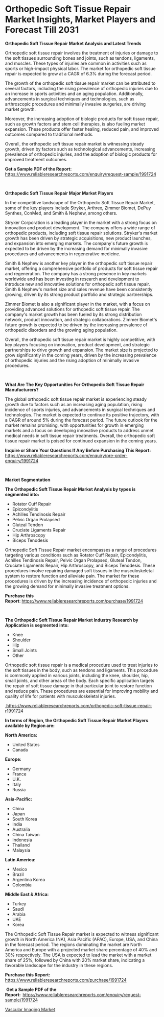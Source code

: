 <p><h1>Orthopedic Soft Tissue Repair Market Insights, Market Players and Forecast Till 2031</h1></p><p><strong>Orthopedic Soft Tissue Repair Market Analysis and Latest Trends</strong></p>
<p><p>Orthopedic soft tissue repair involves the treatment of injuries or damage to the soft tissues surrounding bones and joints, such as tendons, ligaments, and muscles. These types of injuries are common in activities such as sports or high-impact physical labor. The market for orthopedic soft tissue repair is expected to grow at a CAGR of 6.3% during the forecast period.</p><p>The growth of the orthopedic soft tissue repair market can be attributed to several factors, including the rising prevalence of orthopedic injuries due to an increase in sports activities and an aging population. Additionally, advancements in surgical techniques and technologies, such as arthroscopic procedures and minimally invasive surgeries, are driving market growth.</p><p>Moreover, the increasing adoption of biologic products for soft tissue repair, such as growth factors and stem cell therapies, is also fueling market expansion. These products offer faster healing, reduced pain, and improved outcomes compared to traditional methods.</p><p>Overall, the orthopedic soft tissue repair market is witnessing steady growth, driven by factors such as technological advancements, increasing prevalence of orthopedic injuries, and the adoption of biologic products for improved treatment outcomes.</p></p>
<p><strong>Get a Sample PDF of the Report:&nbsp;</strong> <a href="https://www.reliableresearchreports.com/enquiry/request-sample/1991724">https://www.reliableresearchreports.com/enquiry/request-sample/1991724</a></p>
<p>&nbsp;</p>
<p><strong>Orthopedic Soft Tissue Repair Major Market Players</strong></p>
<p><p>In the competitive landscape of the Orthopedic Soft Tissue Repair Market, some of the key players include Stryker, Arthrex, Zimmer Biomet, DePuy Synthes, ConMed, and Smith & Nephew, among others. </p><p>Stryker Corporation is a leading player in the market with a strong focus on innovation and product development. The company offers a wide range of orthopedic products, including soft tissue repair solutions. Stryker's market growth has been driven by strategic acquisitions, new product launches, and expansion into emerging markets. The company's future growth is expected to be driven by the increasing demand for minimally invasive procedures and advancements in regenerative medicine.</p><p>Smith & Nephew is another key player in the orthopedic soft tissue repair market, offering a comprehensive portfolio of products for soft tissue repair and regeneration. The company has a strong presence in key markets worldwide and has been investing in research and development to introduce new and innovative solutions for orthopedic soft tissue repair. Smith & Nephew's market size and sales revenue have been consistently growing, driven by its strong product portfolio and strategic partnerships.</p><p>Zimmer Biomet is also a significant player in the market, with a focus on providing advanced solutions for orthopedic soft tissue repair. The company's market growth has been fueled by its strong distribution network, product innovation, and strategic collaborations. Zimmer Biomet's future growth is expected to be driven by the increasing prevalence of orthopedic disorders and the growing aging population.</p><p>Overall, the orthopedic soft tissue repair market is highly competitive, with key players focusing on innovation, product development, and strategic partnerships to drive growth and expansion. The market size is projected to grow significantly in the coming years, driven by the increasing prevalence of orthopedic injuries and the rising adoption of minimally invasive procedures.</p></p>
<p>&nbsp;</p>
<p><strong>What Are The Key Opportunities For Orthopedic Soft Tissue Repair Manufacturers?</strong></p>
<p><p>The global orthopedic soft tissue repair market is experiencing steady growth due to factors such as an increasing aging population, rising incidence of sports injuries, and advancements in surgical techniques and technologies. The market is expected to continue its positive trajectory, with a CAGR of around 5% during the forecast period. The future outlook for the market remains promising, with opportunities for growth in emerging markets and a focus on developing innovative products to address unmet medical needs in soft tissue repair treatments. Overall, the orthopedic soft tissue repair market is poised for continued expansion in the coming years.</p></p>
<p><strong>Inquire or Share Your Questions If Any Before Purchasing This Report:</strong> <a href="https://www.reliableresearchreports.com/enquiry/pre-order-enquiry/1991724">https://www.reliableresearchreports.com/enquiry/pre-order-enquiry/1991724</a></p>
<p>&nbsp;</p>
<p><strong>Market Segmentation</strong></p>
<p><strong>The Orthopedic Soft Tissue Repair Market Analysis by types is segmented into:</strong></p>
<p><ul><li>Rotator Cuff Repair</li><li>Epicondylitis</li><li>Achilles Tendinosis Repair</li><li>Pelvic Organ Prolapsed</li><li>Gluteal Tendon</li><li>Cruciate Ligaments Repair</li><li>Hip Arthroscopy</li><li>Biceps Tenodesis</li></ul></p>
<p><p>Orthopedic Soft Tissue Repair market encompasses a range of procedures targeting various conditions such as Rotator Cuff Repair, Epicondylitis, Achilles Tendinosis Repair, Pelvic Organ Prolapsed, Gluteal Tendon, Cruciate Ligaments Repair, Hip Arthroscopy, and Biceps Tenodesis. These procedures involve repairing damaged soft tissues in the musculoskeletal system to restore function and alleviate pain. The market for these procedures is driven by the increasing incidence of orthopedic injuries and the growing demand for minimally invasive treatment options.</p></p>
<p><strong>Purchase this Report:&nbsp;</strong><a href="https://www.reliableresearchreports.com/purchase/1991724">https://www.reliableresearchreports.com/purchase/1991724</a></p>
<p>&nbsp;</p>
<p><strong>The Orthopedic Soft Tissue Repair Market Industry Research by Application is segmented into:</strong></p>
<p><ul><li>Knee</li><li>Shoulder</li><li>Hip</li><li>Small Joints</li><li>Other</li></ul></p>
<p><p>Orthopedic soft tissue repair is a medical procedure used to treat injuries to the soft tissues in the body, such as tendons and ligaments. This procedure is commonly applied in various joints, including the knee, shoulder, hip, small joints, and other areas of the body. Each specific application targets the repair of soft tissue damage in that particular joint to restore function and reduce pain. These procedures are essential for improving mobility and quality of life for patients with musculoskeletal injuries.</p></p>
<p><a href="https://www.reliableresearchreports.com/orthopedic-soft-tissue-repair-r1991724">&nbsp;https://www.reliableresearchreports.com/orthopedic-soft-tissue-repair-r1991724</a></p>
<p><strong>In terms of Region, the Orthopedic Soft Tissue Repair Market Players available by Region are:</strong></p>
<p>
    <p> <strong> North America: </strong>
        <ul>
            <li>United States</li>
            <li>Canada</li>
        </ul>
        </p> 
    <p> <strong> Europe: </strong>
        <ul>
            <li>Germany</li>
            <li>France</li>
            <li>U.K.</li>
            <li>Italy</li>
            <li>Russia</li>
        </ul>
        </p> 
    <p> <strong> Asia-Pacific: </strong>
        <ul>
            <li>China</li>
            <li>Japan</li>
            <li>South Korea</li>
            <li>India</li>
            <li>Australia</li>
            <li>China Taiwan</li>
            <li>Indonesia</li>
            <li>Thailand</li>
            <li>Malaysia</li>
        </ul>
        </p> 
    <p> <strong> Latin America: </strong>
        <ul>
            <li>Mexico</li>
            <li>Brazil</li>
            <li>Argentina Korea</li>
            <li>Colombia</li>
        </ul>
        </p> 
    <p> <strong> Middle East & Africa: </strong>
        <ul>
            <li>Turkey</li>
            <li>Saudi</li>
            <li>Arabia</li>
            <li>UAE</li>
            <li>Korea</li>
        </ul>
    </p>
    </p>
<p><p>The Orthopedic Soft Tissue Repair market is expected to witness significant growth in North America (NA), Asia Pacific (APAC), Europe, USA, and China in the forecast period. The regions dominating the market are North America and Europe with a projected market share percentage of 40% and 30% respectively. The USA is expected to lead the market with a market share of 25%, followed by China with 20% market share, indicating a favorable landscape for the industry in these regions.</p></p>
<p><strong>Purchase this Report: </strong><a href="https://www.reliableresearchreports.com/purchase/1991724">https://www.reliableresearchreports.com/purchase/1991724</a></p>
<p>&nbsp;<strong>Get a Sample PDF of the Report:&nbsp;&nbsp;</strong><a href="https://www.reliableresearchreports.com/enquiry/request-sample/1991724">https://www.reliableresearchreports.com/enquiry/request-sample/1991724</a></p>
<p><strong></strong></p>
<p><p><a href="https://github.com/mharielmesa/Market-Research-Report-List-4/blob/main/vascular-imaging-market.md">Vascular Imaging Market</a></p></p>